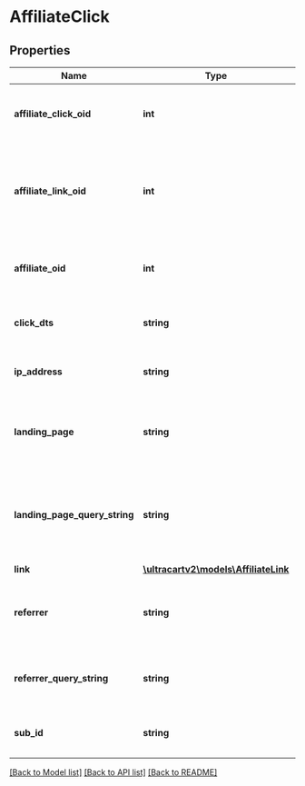 # AffiliateClick

## Properties
Name | Type | Description | Notes
------------ | ------------- | ------------- | -------------
**affiliate_click_oid** | **int** | Unique object identifier for this click | [optional] 
**affiliate_link_oid** | **int** | Unique object identifier for for the link that this click is associated with | [optional] 
**affiliate_oid** | **int** | Affiliate object ID associated with this click | [optional] 
**click_dts** | **string** | Date/time that the click was made | [optional] 
**ip_address** | **string** | IP address that generated the click | [optional] 
**landing_page** | **string** | URL of the landing page the customer was sent to. | [optional] 
**landing_page_query_string** | **string** | Query string on the landing page URL the customer was sent to. | [optional] 
**link** | [**\ultracartv2\models\AffiliateLink**](AffiliateLink.md) |  | [optional] 
**referrer** | **string** | URL that referred the click (Browser Header Referer) | [optional] 
**referrer_query_string** | **string** | Query string that was on the referrer URL. | [optional] 
**sub_id** | **string** | Sub ID value passed on the click | [optional] 

[[Back to Model list]](../README.md#documentation-for-models) [[Back to API list]](../README.md#documentation-for-api-endpoints) [[Back to README]](../README.md)


